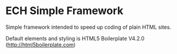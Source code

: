 # ECH Simple Framework

Simple framework intended to speed up coding of plain HTML sites.

Default elements and styling is HTML5 Boilerplate V4.2.0 (http://html5boilerplate.com)